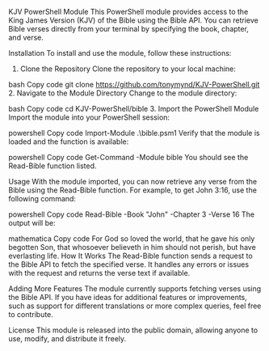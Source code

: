 KJV PowerShell Module
This PowerShell module provides access to the King James Version (KJV) of the Bible using the Bible API. You can retrieve Bible verses directly from your terminal by specifying the book, chapter, and verse.

Installation
To install and use the module, follow these instructions:

1. Clone the Repository
Clone the repository to your local machine:

bash
Copy code
git clone https://github.com/tonymynd/KJV-PowerShell.git
2. Navigate to the Module Directory
Change to the module directory:

bash
Copy code
cd KJV-PowerShell/bible
3. Import the PowerShell Module
Import the module into your PowerShell session:

powershell
Copy code
Import-Module .\bible.psm1
Verify that the module is loaded and the function is available:

powershell
Copy code
Get-Command -Module bible
You should see the Read-Bible function listed.

Usage
With the module imported, you can now retrieve any verse from the Bible using the Read-Bible function. For example, to get John 3:16, use the following command:

powershell
Copy code
Read-Bible -Book "John" -Chapter 3 -Verse 16
The output will be:

mathematica
Copy code
For God so loved the world, that he gave his only begotten Son, that whosoever believeth in him should not perish, but have everlasting life.
How It Works
The Read-Bible function sends a request to the Bible API to fetch the specified verse. It handles any errors or issues with the request and returns the verse text if available.

Adding More Features
The module currently supports fetching verses using the Bible API. If you have ideas for additional features or improvements, such as support for different translations or more complex queries, feel free to contribute.

License
This module is released into the public domain, allowing anyone to use, modify, and distribute it freely.

